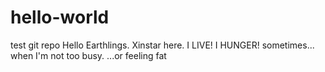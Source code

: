 # hello-world
test git repo
Hello Earthlings.
Xinstar here.
I LIVE!
I HUNGER! 
sometimes... when I'm not too busy.
...or feeling fat
